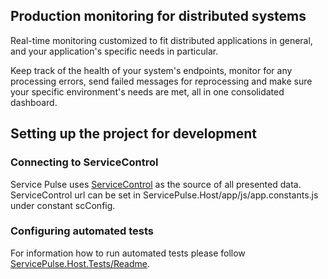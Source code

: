 ## Production monitoring for distributed systems
Real-time monitoring customized to fit distributed applications in general, and your application's specific needs in particular.
 
Keep track of the health of your system's endpoints, monitor for any processing errors, send failed messages for reprocessing and make sure your specific environment's needs are met, all in one consolidated dashboard.

## Setting up the project for development

### Connecting to ServiceControl

Service Pulse uses [ServiceControl](http://github.com/Particular/ServiceControl) as the source of all presented data.  ServiceControl url can be set in ServicePulse.Host/app/js/app.constants.js under constant scConfig.

### Configuring automated tests

For information how to run automated tests please follow [ServicePulse.Host.Tests/Readme](https://github.com/Particular/ServicePulse/blob/master/src/ServicePulse.Host.Tests/README.md).